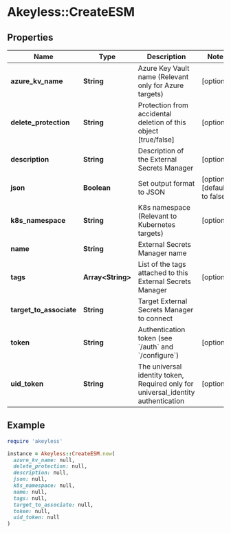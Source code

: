 # Akeyless::CreateESM

## Properties

| Name | Type | Description | Notes |
| ---- | ---- | ----------- | ----- |
| **azure_kv_name** | **String** | Azure Key Vault name (Relevant only for Azure targets) | [optional] |
| **delete_protection** | **String** | Protection from accidental deletion of this object [true/false] | [optional] |
| **description** | **String** | Description of the External Secrets Manager | [optional] |
| **json** | **Boolean** | Set output format to JSON | [optional][default to false] |
| **k8s_namespace** | **String** | K8s namespace (Relevant to Kubernetes targets) | [optional] |
| **name** | **String** | External Secrets Manager name |  |
| **tags** | **Array&lt;String&gt;** | List of the tags attached to this External Secrets Manager | [optional] |
| **target_to_associate** | **String** | Target External Secrets Manager to connect |  |
| **token** | **String** | Authentication token (see &#x60;/auth&#x60; and &#x60;/configure&#x60;) | [optional] |
| **uid_token** | **String** | The universal identity token, Required only for universal_identity authentication | [optional] |

## Example

```ruby
require 'akeyless'

instance = Akeyless::CreateESM.new(
  azure_kv_name: null,
  delete_protection: null,
  description: null,
  json: null,
  k8s_namespace: null,
  name: null,
  tags: null,
  target_to_associate: null,
  token: null,
  uid_token: null
)
```

